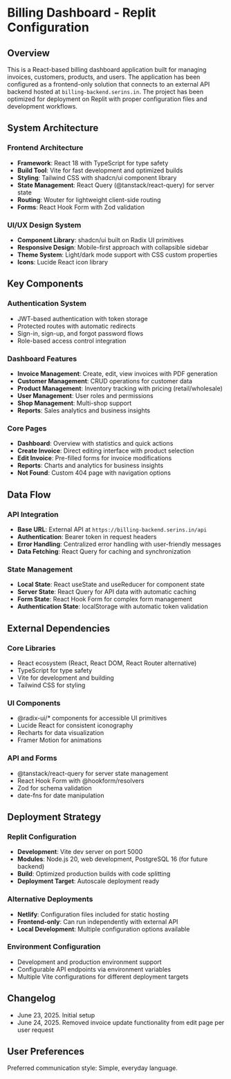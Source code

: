 # Billing Dashboard - Replit Configuration

## Overview

This is a React-based billing dashboard application built for managing invoices, customers, products, and users. The application has been configured as a frontend-only solution that connects to an external API backend hosted at `billing-backend.serins.in`. The project has been optimized for deployment on Replit with proper configuration files and development workflows.

## System Architecture

### Frontend Architecture
- **Framework**: React 18 with TypeScript for type safety
- **Build Tool**: Vite for fast development and optimized builds
- **Styling**: Tailwind CSS with shadcn/ui component library
- **State Management**: React Query (@tanstack/react-query) for server state
- **Routing**: Wouter for lightweight client-side routing
- **Forms**: React Hook Form with Zod validation

### UI/UX Design System
- **Component Library**: shadcn/ui built on Radix UI primitives
- **Responsive Design**: Mobile-first approach with collapsible sidebar
- **Theme System**: Light/dark mode support with CSS custom properties
- **Icons**: Lucide React icon library

## Key Components

### Authentication System
- JWT-based authentication with token storage
- Protected routes with automatic redirects
- Sign-in, sign-up, and forgot password flows
- Role-based access control integration

### Dashboard Features
- **Invoice Management**: Create, edit, view invoices with PDF generation
- **Customer Management**: CRUD operations for customer data
- **Product Management**: Inventory tracking with pricing (retail/wholesale)
- **User Management**: User roles and permissions
- **Shop Management**: Multi-shop support
- **Reports**: Sales analytics and business insights

### Core Pages
- **Dashboard**: Overview with statistics and quick actions
- **Create Invoice**: Direct editing interface with product selection
- **Edit Invoice**: Pre-filled forms for invoice modifications
- **Reports**: Charts and analytics for business insights
- **Not Found**: Custom 404 page with navigation options

## Data Flow

### API Integration
- **Base URL**: External API at `https://billing-backend.serins.in/api`
- **Authentication**: Bearer token in request headers
- **Error Handling**: Centralized error handling with user-friendly messages
- **Data Fetching**: React Query for caching and synchronization

### State Management
- **Local State**: React useState and useReducer for component state
- **Server State**: React Query for API data with automatic caching
- **Form State**: React Hook Form for complex form management
- **Authentication State**: localStorage with automatic token validation

## External Dependencies

### Core Libraries
- React ecosystem (React, React DOM, React Router alternative)
- TypeScript for type safety
- Vite for development and building
- Tailwind CSS for styling

### UI Components
- @radix-ui/* components for accessible UI primitives
- Lucide React for consistent iconography
- Recharts for data visualization
- Framer Motion for animations

### API and Forms
- @tanstack/react-query for server state management
- React Hook Form with @hookform/resolvers
- Zod for schema validation
- date-fns for date manipulation

## Deployment Strategy

### Replit Configuration
- **Development**: Vite dev server on port 5000
- **Modules**: Node.js 20, web development, PostgreSQL 16 (for future backend)
- **Build**: Optimized production builds with code splitting
- **Deployment Target**: Autoscale deployment ready

### Alternative Deployments
- **Netlify**: Configuration files included for static hosting
- **Frontend-only**: Can run independently with external API
- **Local Development**: Multiple configuration options available

### Environment Configuration
- Development and production environment support
- Configurable API endpoints via environment variables
- Multiple Vite configurations for different deployment targets

## Changelog

- June 23, 2025. Initial setup
- June 24, 2025. Removed invoice update functionality from edit page per user request

## User Preferences

Preferred communication style: Simple, everyday language.